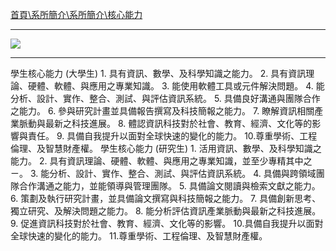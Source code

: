 [首頁\系所簡介\系所簡介\核心能力](https://www.csie.ntu.edu.tw/intro/super_pages.php?ID=intro&Sn=4)

---

![](http://i.imgur.com/Sq4gaOR.png)

---

學生核心能力 (大學生)
	1. 具有資訊、數學、及科學知識之能力。
	2. 具有資訊理論、硬體、軟體、與應用之專業知識。
	3. 能使用軟體工具或元件解決問題。
	4. 能分析、設計、實作、整合、測試、與評估資訊系統。
	5. 具備良好溝通與團隊合作之能力。
	6. 參與研究計畫並具備報告撰寫及科技簡報之能力。
	7. 瞭解資訊相關產業脈動與最新之科技進展。
	8. 體認資訊科技對於社會、教育、經濟、文化等的影響與責任。
	9. 具備自我提升以面對全球快速的變化的能力。
	10.尊重學術、工程倫理、及智慧財產權。
學生核心能力 (研究生)
	1. 活用資訊、數學、及科學知識之能力。
	2. 具有資訊理論、硬體、軟體、與應用之專業知識，並至少專精其中之ㄧ。
	3. 能分析、設計、實作、整合、測試、與評估資訊系統。
	4. 具備與跨領域團隊合作溝通之能力，並能領導與管理團隊。
	5. 具備論文閱讀與檢索文獻之能力。
	6. 策劃及執行研究計畫，並具備論文撰寫與科技簡報之能力。
	7. 具備創新思考、獨立研究、及解決問題之能力。
	8. 能分析評估資訊產業脈動與最新之科技進展。
	9. 促進資訊科技對於社會、教育、經濟、文化等的影響。
	10.具備自我提升以面對全球快速的變化的能力。
	11.尊重學術、工程倫理、及智慧財產權。	